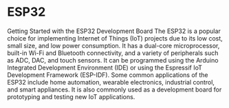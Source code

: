 # ESP32
Getting Started with the ESP32 Development Board
The ESP32 is a popular choice for implementing Internet of Things (IoT) projects due to its low cost, small size, and low power consumption. It has a dual-core microprocessor, built-in Wi-Fi and Bluetooth connectivity, and a variety of peripherals such as ADC, DAC, and touch sensors. It can be programmed using the Arduino Integrated Development Environment (IDE) or using the Espressif IoT Development Framework (ESP-IDF).
Some common applications of the ESP32 include home automation, wearable electronics, industrial control, and smart appliances. It is also commonly used as a development board for prototyping and testing new IoT applications.
